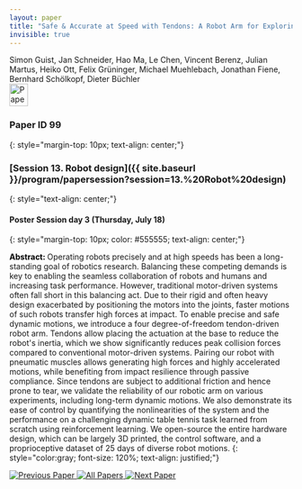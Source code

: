 ```yaml
---
layout: paper
title: "Safe & Accurate at Speed with Tendons: A Robot Arm for Exploring Dynamic Motion"
invisible: true
---
```

<div class="paper-authors">
<div class="paper-author-box">
    <div class="paper-author-name">Simon Guist, Jan Schneider, Hao Ma, Le Chen, Vincent Berenz, Julian Martus, Heiko Ott, Felix Grüninger, Michael Muehlebach, Jonathan Fiene, Bernhard Schölkopf, Dieter Büchler</div>
    <div class="paper-author-uni"></div>
</div>

</div><div class="paper-pdf">
                <div> <a href="https://www.roboticsproceedings.org/rss20/p099.pdf"><img src="{{ site.baseurl }}/images/paper_link.png" alt="Paper Website" width = "33"  height = "40"/></a> </div>
                </div>

### Paper ID 99
{: style="margin-top: 10px; text-align: center;"}

### [Session 13. Robot design]({{ site.baseurl }}/program/papersession?session=13.%20Robot%20design)
{: style="text-align: center;"}

#### Poster Session day 3 (Thursday, July 18)
{: style="margin-top: 10px; color: #555555; text-align: center;"}

<b style="color: black;">Abstract: </b>Operating robots precisely and at high speeds has been a long-standing goal of robotics research. Balancing these competing demands is key to enabling the seamless collaboration of robots and humans and increasing task performance. However, traditional motor-driven systems often fall short in this balancing act. Due to their rigid and often heavy design exacerbated by positioning the motors into the joints, faster motions of such robots transfer high forces at impact. To enable precise and safe dynamic motions, we introduce a four degree-of-freedom tendon-driven robot arm. Tendons allow placing the actuation at the base to reduce the robot's inertia, which we show significantly reduces peak collision forces compared to conventional motor-driven systems. Pairing our robot with pneumatic muscles allows generating high forces and highly accelerated motions, while benefiting from impact resilience through passive compliance. Since tendons are subject to additional friction and hence prone to tear, we validate the reliability of our robotic arm on various experiments, including long-term dynamic motions. 
 We also demonstrate its ease of control by quantifying the nonlinearities of the system and the performance on a challenging dynamic table tennis task learned from scratch using reinforcement learning. We open-source the entire hardware design, which can be largely 3D printed, the control software, and a proprioceptive dataset of 25 days of diverse robot motions.
{: style="color:gray; font-size: 120%; text-align: justified;"}


<div class="paper-menu">
<a href="{{ site.baseurl }}/program/papers/098/"> <img src="{{ site.baseurl }}/images/previous_paper_icon.png" alt="Previous Paper" title="Previous Paper"/> </a>
<a href="{{ site.baseurl }}/program/papers"><img src="{{ site.baseurl }}/images/overview_icon.png" alt="All Papers" title="All Papers"/> </a>
<a href="{{ site.baseurl }}/program/papers/100/"> <img src="{{ site.baseurl }}/images/next_paper_icon.png" alt="Next Paper" title="Next Paper"/> </a>

</div>
